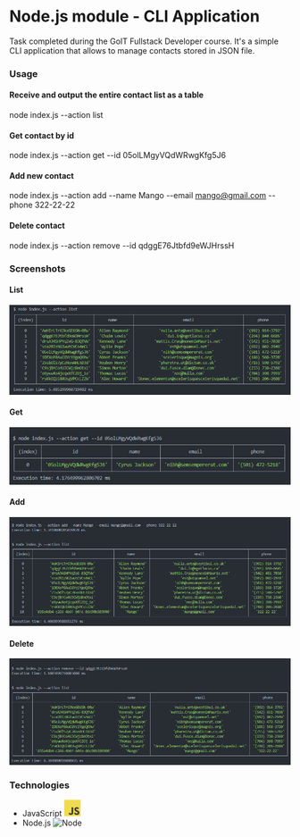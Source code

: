 # Node.js module - CLI Application

Task completed during the GoIT Fullstack Developer course. It's a simple CLI application that allows to manage contacts stored in JSON file.

### Usage

#### Receive and output the entire contact list as a table

node index.js --action list

#### Get contact by id

node index.js --action get --id 05olLMgyVQdWRwgKfg5J6

#### Add new contact

node index.js --action add --name Mango --email mango@gmail.com --phone 322-22-22

#### Delete contact

node index.js --action remove --id qdggE76Jtbfd9eWJHrssH

### Screenshots

#### List

![Screenshot](./img/list.jpg)

#### Get

![Screenshot](./img/get.jpg)

#### Add

![Screenshot](./img/add.jpg)

#### Delete

![Screenshot](./img/delete.jpg)

### Technologies

- JavaScript
  <img src="https://github.com/devicons/devicon/blob/master/icons/javascript/javascript-original.svg" title="JavaScript" alt="JavaScript" width="30" height="30"/>
- Node.js
  <img src="https://cdn.jsdelivr.net/gh/devicons/devicon/icons/nodejs/nodejs-original-wordmark.svg" title="Node" alt="Node" width="30" height="30"/>
